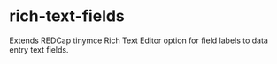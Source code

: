 # rich-text-fields
Extends REDCap tinymce Rich Text Editor option for field labels to data entry text fields.
